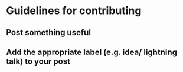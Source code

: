 [//]: # "We're still fiddling with a useful standard way of formatting issue submissions (as per issue 2), so bear with us and expect things to change here soon."

# Guidelines for contributing

## Post something useful

## Add the appropriate label (e.g. idea/ lightning talk) to your post

